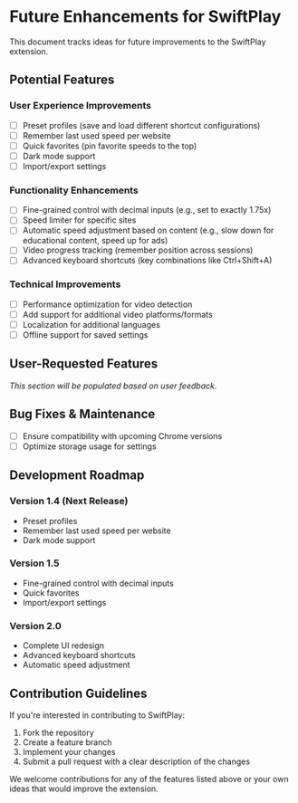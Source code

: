 # Future Enhancements for SwiftPlay

This document tracks ideas for future improvements to the SwiftPlay extension.

## Potential Features

### User Experience Improvements
- [ ] Preset profiles (save and load different shortcut configurations)
- [ ] Remember last used speed per website
- [ ] Quick favorites (pin favorite speeds to the top)
- [ ] Dark mode support
- [ ] Import/export settings

### Functionality Enhancements
- [ ] Fine-grained control with decimal inputs (e.g., set to exactly 1.75x)
- [ ] Speed limiter for specific sites
- [ ] Automatic speed adjustment based on content (e.g., slow down for educational content, speed up for ads)
- [ ] Video progress tracking (remember position across sessions)
- [ ] Advanced keyboard shortcuts (key combinations like Ctrl+Shift+A)

### Technical Improvements
- [ ] Performance optimization for video detection
- [ ] Add support for additional video platforms/formats
- [ ] Localization for additional languages
- [ ] Offline support for saved settings

## User-Requested Features
*This section will be populated based on user feedback.*

## Bug Fixes & Maintenance
- [ ] Ensure compatibility with upcoming Chrome versions
- [ ] Optimize storage usage for settings

## Development Roadmap

### Version 1.4 (Next Release)
- Preset profiles
- Remember last used speed per website
- Dark mode support

### Version 1.5
- Fine-grained control with decimal inputs
- Quick favorites
- Import/export settings

### Version 2.0
- Complete UI redesign
- Advanced keyboard shortcuts
- Automatic speed adjustment

## Contribution Guidelines

If you're interested in contributing to SwiftPlay:

1. Fork the repository
2. Create a feature branch
3. Implement your changes
4. Submit a pull request with a clear description of the changes

We welcome contributions for any of the features listed above or your own ideas that would improve the extension. 